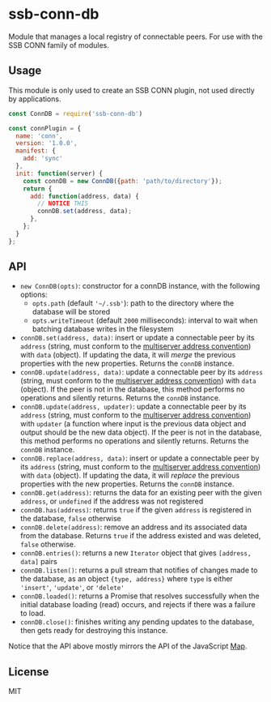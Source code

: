 # ssb-conn-db

Module that manages a local registry of connectable peers. For use with the SSB CONN family of modules.

## Usage

This module is only used to create an SSB CONN plugin, not used directly by applications.

```js
const ConnDB = require('ssb-conn-db')

const connPlugin = {
  name: 'conn',
  version: '1.0.0',
  manifest: {
    add: 'sync'
  },
  init: function(server) {
    const connDB = new ConnDB({path: 'path/to/directory'});
    return {
      add: function(address, data) {
        // NOTICE THIS
        connDB.set(address, data);
      },
    };
  }
};
```

## API

* `new ConnDB(opts)`: constructor for a connDB instance, with the following options:
  - `opts.path` (default `'~/.ssb'`): path to the directory where the database will be stored
  - `opts.writeTimeout` (default `2000` milliseconds): interval to wait when batching database writes in the filesystem
* `connDB.set(address, data)`: insert or update a connectable peer by its `address` (string, must conform to the [multiserver address convention](https://github.com/dominictarr/multiserver-address)) with `data` (object). If updating the data, it will *merge* the previous properties with the new properties. Returns the `connDB` instance.
* `connDB.update(address, data)`: update a connectable peer by its `address` (string, must conform to the [multiserver address convention](https://github.com/dominictarr/multiserver-address)) with `data` (object). If the peer is not in the database, this method performs no operations and silently returns. Returns the `connDB` instance.
* `connDB.update(address, updater)`: update a connectable peer by its `address` (string, must conform to the [multiserver address convention](https://github.com/dominictarr/multiserver-address)) with `updater` (a function where input is the previous data object and output should be the new data object). If the peer is not in the database, this method performs no operations and silently returns. Returns the `connDB` instance.
* `connDB.replace(address, data)`: insert or update a connectable peer by its `address` (string, must conform to the [multiserver address convention](https://github.com/dominictarr/multiserver-address)) with `data` (object). If updating the data, it will *replace* the previous properties with the new properties. Returns the `connDB` instance.
* `connDB.get(address)`: returns the data for an existing peer with the given `address`, or `undefined` if the address was not registered
* `connDB.has(address)`: returns `true` if the given `address` is registered in the database, `false` otherwise
* `connDB.delete(address)`: remove an address and its associated data from the database. Returns `true` if the address existed and was deleted, `false` otherwise.
* `connDB.entries()`: returns a new `Iterator` object that gives `[address, data]` pairs
* `connDB.listen()`: returns a pull stream that notifies of changes made to the database, as an object `{type, address}` where `type` is either `'insert'`, `'update'`, or `'delete'`
* `connDB.loaded()`: returns a Promise that resolves successfully when the initial database loading (read) occurs, and rejects if there was a failure to load.
* `connDB.close()`: finishes writing any pending updates to the database, then gets ready for destroying this instance.

Notice that the API above mostly mirrors the API of the JavaScript [Map](https://developer.mozilla.org/en-US/docs/Web/JavaScript/Reference/Global_Objects/Map).

## License

MIT
